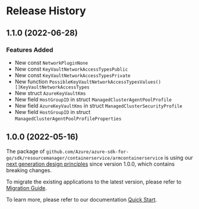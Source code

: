 # Release History

## 1.1.0 (2022-06-28)
### Features Added

- New const `NetworkPluginNone`
- New const `KeyVaultNetworkAccessTypesPublic`
- New const `KeyVaultNetworkAccessTypesPrivate`
- New function `PossibleKeyVaultNetworkAccessTypesValues() []KeyVaultNetworkAccessTypes`
- New struct `AzureKeyVaultKms`
- New field `HostGroupID` in struct `ManagedClusterAgentPoolProfile`
- New field `AzureKeyVaultKms` in struct `ManagedClusterSecurityProfile`
- New field `HostGroupID` in struct `ManagedClusterAgentPoolProfileProperties`


## 1.0.0 (2022-05-16)

The package of `github.com/Azure/azure-sdk-for-go/sdk/resourcemanager/containerservice/armcontainerservice` is using our [next generation design principles](https://azure.github.io/azure-sdk/general_introduction.html) since version 1.0.0, which contains breaking changes.

To migrate the existing applications to the latest version, please refer to [Migration Guide](https://aka.ms/azsdk/go/mgmt/migration).

To learn more, please refer to our documentation [Quick Start](https://aka.ms/azsdk/go/mgmt).